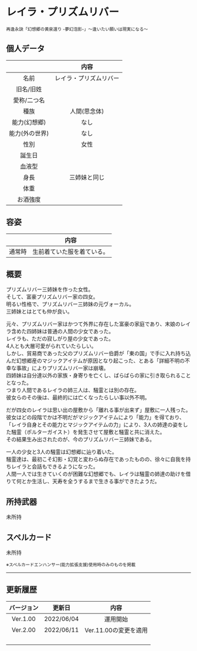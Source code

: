 # レイラ・プリズムリバー
<sup>再逢永訣「幻想郷の黄泉還り -夢幻泡影-」〜逢いたい願いは現実になる〜</sup>

## 個人データ
||内容|
|:---:|:---:|
|名前|レイラ・プリズムリバー|
|旧名/旧姓||
|愛称/二つ名||
|種族|人間(思念体)|
|能力(幻想郷)|なし|
|能力(外の世界)|なし|
|性別|女性|
|誕生日||
|血液型||
|身長|三姉妹と同じ|
|体重||
|お酒強度||

## 容姿
||内容|
|:---:|:---:|
|通常時|生前着ていた服を着ている。|

## 概要
プリズムリバー三姉妹を作った女性。<br>
そして、富豪プリズムリバー家の四女。<br>
明るい性格で、プリズムリバー三姉妹の元ヴォーカル。<br>
三姉妹とはとても仲が良い。<br>

元々、プリズムリバー家はかつて外界に存在した富豪の家庭であり、末娘のレイラ含めた四姉妹は普通の人間の少女であった。<br>
レイラも、ただの寂しがり屋の少女であった。<br>
4人とも大層可愛がられていたらしい。<br>
しかし、貿易商であった父のプリズムリバー伯爵が「東の国」で手に入れ持ち込んだ幻想郷産のマジックアイテムが原因となり起こった、とある「詳細不明の不幸な事故」によりプリズムリバー家は崩壊。<br>
四姉妹は自分達以外の家族・身寄りを亡くし、ばらばらの家に引き取られることとなった。<br>
つまり人間であるレイラの姉三人は、騒霊とは別の存在。<br>
彼女らのその後は、最終的には亡くなったらしい事以外不明。<br>

だが四女のレイラは思い出の屋敷から「離れる事が出来ず」屋敷に一人残った。<br>
彼女はどの段階でかは不明だがマジックアイテムにより「能力」を得ており、「レイラ自身とその能力とマジックアイテムの力」により、3人の姉達の姿をした騒霊（ポルターガイスト）を発生させて屋敷と騒霊と共に消えた。<br>
その結果生み出されたのが、今のプリズムリバー三姉妹である。<br>

一人の少女と3人の騒霊は幻想郷に辿り着いた。<br>
騒霊達は、最初こそ幻影・幻覚と変わらぬ存在であったものの、徐々に自我を持ちレイラと会話もできるようになった。<br>
人間一人では生きていくのが困難な幻想郷でも、レイラは騒霊の姉達の助けを借りて何とか生活し、天寿を全うするまで生きる事ができたようだ。<br>

## 所持武器
未所持

## スペルカード
未所持

<sup>
※スペルカードエンハンサー(能力拡張支援)使用時のみのものを掲載
</sup>

***

## 更新履歴
|バージョン|更新日|内容|
|:---:|:---:|:---:|
|Ver.1.00|2022/06/04|運用開始|
|Ver.2.00|2022/06/11|Ver.11.00の変更を適用|
||||
||||
||||
||||


